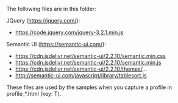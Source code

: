 The following files are in this folder:

JQuery (https://jquery.com/):

* https://code.jquery.com/jquery-3.2.1.min.js

Semantic UI (https://semantic-ui.com/):

* https://cdn.jsdelivr.net/semantic-ui/2.2.10/semantic.min.css
* https://cdn.jsdelivr.net/semantic-ui/2.2.10/semantic.min.js
* https://cdn.jsdelivr.net/semantic-ui/2.2.10/themes/...
* http://semantic-ui.com/javascript/library/tablesort.js

These files are used by the samples when you capture a profile in profile_*.html (key: T).